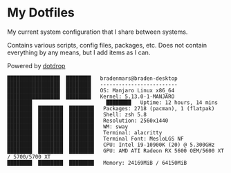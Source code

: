 # My Dotfiles

My current system configuration that I share between systems.

Contains various scripts, config files, packages, etc.
Does not contain everything by any means, but I add items as I can.

Powered by [dotdrop](https://github.com/deadc0de6/dotdrop)

```
█████████████████  ████████   bradenmars@braden-desktop
█████████████████  ████████   -------------------------
█████████████████  ████████   OS: Manjaro Linux x86_64
█████████████████  ████████   Kernel: 5.13.0-1-MANJARO
████████                        ████████   Uptime: 12 hours, 14 mins
████████  ████████  ████████   Packages: 2718 (pacman), 1 (flatpak)
████████  ████████  ████████   Shell: zsh 5.8
████████  ████████  ████████   Resolution: 2560x1440
████████  ████████  ████████   WM: sway
████████  ████████  ████████   Terminal: alacritty
████████  ████████  ████████   Terminal Font: MesloLGS NF
████████  ████████  ████████   CPU: Intel i9-10900K (20) @ 5.300GHz
████████  ████████  ████████   GPU: AMD ATI Radeon RX 5600 OEM/5600 XT / 5700/5700 XT
████████  ████████  ████████   Memory: 24169MiB / 64150MiB

```
